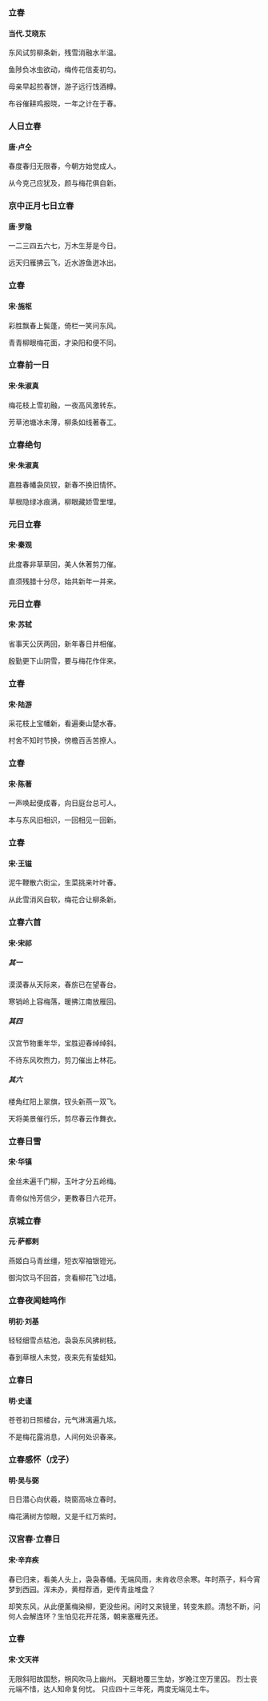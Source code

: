 ### 立春

#### 当代.艾晓东

东风试剪柳条新，残雪消融水半温。

鱼陟负冰虫欲动，梅传花信麦初匀。

母亲早起煎春饼，游子远行饯酒樽。

布谷催耕鸡报晓，一年之计在于春。




### 人日立春

#### 唐·卢仝

春度春归无限春，今朝方始觉成人。

从今克己应犹及，颜与梅花俱自新。



### 京中正月七日立春

#### 唐·罗隐

一二三四五六七，万木生芽是今日。

远天归雁拂云飞，近水游鱼迸冰出。



### 立春

#### 宋·施枢

彩胜飘春上鬓蓬，倚栏一笑问东风。

青青柳眼梅花面，才染阳和便不同。



### 立春前一日

#### 宋·朱淑真

梅花枝上雪初融，一夜高风激转东。

芳草池塘冰未薄，柳条如线著春工。



### 立春绝句

#### 宋·朱淑真

嘉胜春幡袅凤钗，新春不换旧情怀。

草根隐绿冰痕满，柳眼藏娇雪里埋。



### 元日立春 

####  宋·秦观

此度春非草草回，美人休著剪刀催。

直须残腊十分尽，始共新年一并来。



### 元日立春

#### 宋·苏轼

省事天公厌两回，新年春日并相催。

殷勤更下山阴雪，要与梅花作伴来。



### 立春

#### 宋·陆游

采花枝上宝幡新，看遍秦山楚水春。

村舍不知时节换，傍檐百舌苦撩人。




### 立春

#### 宋·陈著

一声唤起便成春，向日庭台总可人。

本与东风旧相识，一回相见一回新。



### 立春

#### 宋·王镃

泥牛鞭散六街尘，生菜挑来叶叶春。

从此雪消风自软，梅花合让柳条新。



### 立春六首

#### 宋·宋祁

##### 其一

漠漠春从天际来，春旂已在望春台。

寒销岭上容梅落，暖拂江南放雁回。

##### 其四

汉宫节物重年华，宝胜迎春绰绰斜。

不待东风吹煦力，剪刀催出上林花。

##### 其六

楼角红阳上翠旗，钗头新燕一双飞。

天将美景催行乐，剪尽春云作舞衣。




### 立春日雪

#### 宋·华镇

金丝未遍千门柳，玉叶才分五岭梅。

青帝似怜芳信少，更教春日六花开。



### 京城立春

#### 元·萨都剌

燕姬白马青丝缰，短衣窄袖银镫光。

御沟饮马不回首，贪看柳花飞过墙。



### 立春夜闻蛙鸣作

#### 明初·刘基

轻轻细雪点枯池，袅袅东风拂树枝。

春到草根人未觉，夜来先有蛰蛙知。



### 立春日

#### 明·史谨

苍苍初日照楼台，元气淋漓遍九垓。

不是梅花露消息，人间何处识春来。



### 立春感怀（戊子）

#### 明·吴与弼

日日潜心向伏羲，晓窗高咏立春时。

梅花满树方惊眼，又是千红万紫时。



### 汉宫春·立春日

#### 宋·辛弃疾

春已归来，看美人头上，袅袅春幡。无端风雨，未肯收尽余寒。年时燕子，料今宵梦到西园。浑未办，黄柑荐酒，更传青韭堆盘？

却笑东风，从此便薰梅染柳，更没些闲。闲时又来镜里，转变朱颜。清愁不断，问何人会解连环？生怕见花开花落，朝来塞雁先还。



### 立春

#### 宋·文天祥

无限斜阳故国愁，朔风吹马上幽州。
天翻地覆三生劫，岁晚江空万里囚。
烈士丧元端不惜，达人知命复何忧。
只应四十三年死，两度无端见土牛。

